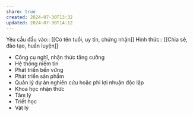 ```yaml
---
share: true
created: 2024-07-30T13:32
updated: 2024-07-30T14:12
---
```

Yêu cầu đầu vào:: [[Có tên tuổi, uy tín, chứng nhận]]
Hình thức:: [[Chia sẻ, đào tạo, huấn luyện]]

- Công cụ nghĩ, nhận thức tăng cường
- Hệ thống niềm tin
- Phát triển bền vững
- Phát triển sản phẩm
- Quản lý dự án nghiên cứu hoặc phi lợi nhuận độc lập
- Khoa học nhận thức
- Tâm lý
- Triết học
- Vật lý
